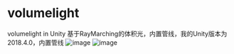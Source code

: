 # volumelight
volumelight in Unity
基于RayMarching的体积光，内置管线，我的Unity版本为2018.4.0，内置管线
![image](https://github.com/Claymoreno1/volumelight/blob/master/forGIT/GIF2.gif)
![image](https://github.com/Claymoreno1/volumelight/blob/master/forGIT/test.gif)
